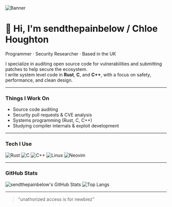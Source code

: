![Banner](https://media.tenor.com/images/5d58bc1ea2ab1131b8d1a650d7510f0f/tenor.gif)

# 👋 Hi, I'm sendthepainbelow / Chloe Houghton

Programmer · Security Researcher · Based in the UK

I specialize in auditing open source code for vulnerabilities and submitting patches to help secure the ecosystem.  
I write system level code in **Rust**, **C**, and **C++**, with a focus on safety, performance, and clean design.

---

### Things I Work On
-  Source code auditing
-  Security pull requests & CVE analysis
-  Systems programming (Rust, C, C++)
-  Studying compiler internals & exploit development

---

### Tech I Use
![Rust](https://img.shields.io/badge/Rust-000000?style=for-the-badge&logo=rust&logoColor=white)
![C](https://img.shields.io/badge/C-00599C?style=for-the-badge&logo=c&logoColor=white)
![C++](https://img.shields.io/badge/C++-00599C?style=for-the-badge&logo=c%2B%2B&logoColor=white)
![Linux](https://img.shields.io/badge/Linux-FCC624?style=for-the-badge&logo=linux&logoColor=black)
![Neovim](https://img.shields.io/badge/NeoVim-57A143?style=for-the-badge&logo=neovim&logoColor=white)

---

### GitHub Stats

![sendthepainbelow's GitHub Stats](https://github-readme-stats.vercel.app/api?username=sendthepainbelow&show_icons=true&theme=radical)
![Top Langs](https://github-readme-stats.vercel.app/api/top-langs/?username=sendthepainbelow&layout=compact&theme=radical)

---

> “unathorized access is for newbiez” 
